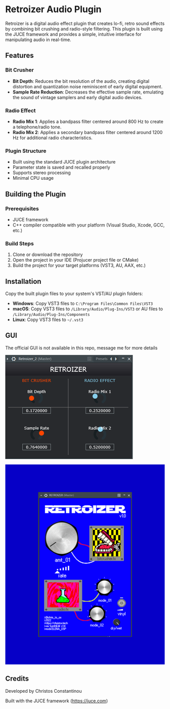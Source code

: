 # Retroizer Audio Plugin

Retroizer is a digital audio effect plugin that creates lo-fi, retro sound effects by combining bit crushing and radio-style filtering. This plugin is built using the JUCE framework and provides a simple, intuitive interface for manipulating audio in real-time.

## Features

### Bit Crusher
- **Bit Depth**: Reduces the bit resolution of the audio, creating digital distortion and quantization noise reminiscent of early digital equipment.
- **Sample Rate Reduction**: Decreases the effective sample rate, emulating the sound of vintage samplers and early digital audio devices.

### Radio Effect
- **Radio Mix 1**: Applies a bandpass filter centered around 800 Hz to create a telephone/radio tone.
- **Radio Mix 2**: Applies a secondary bandpass filter centered around 1200 Hz for additional radio characteristics.

### Plugin Structure

- Built using the standard JUCE plugin architecture
- Parameter state is saved and recalled properly
- Supports stereo processing
- Minimal CPU usage

## Building the Plugin

### Prerequisites
- JUCE framework
- C++ compiler compatible with your platform (Visual Studio, Xcode, GCC, etc.)

### Build Steps

1. Clone or download the repository
2. Open the project in your IDE (Projucer project file or CMake)
3. Build the project for your target platforms (VST3, AU, AAX, etc.)

## Installation

Copy the built plugin files to your system's VST/AU plugin folders:

- **Windows**: Copy VST3 files to `C:\Program Files\Common Files\VST3`
- **macOS**: Copy VST3 files to `/Library/Audio/Plug-Ins/VST3` or AU files to `/Library/Audio/Plug-Ins/Components`
- **Linux**: Copy VST3 files to `~/.vst3`

## GUI
The official GUI is not available in this repo, message me for more details

![Retroizer2](/images/retroizercpp.png)

![Retroizer](/images/retroplug.png)

## Credits

Developed by Christos Constantinou

Built with the JUCE framework (https://juce.com)

